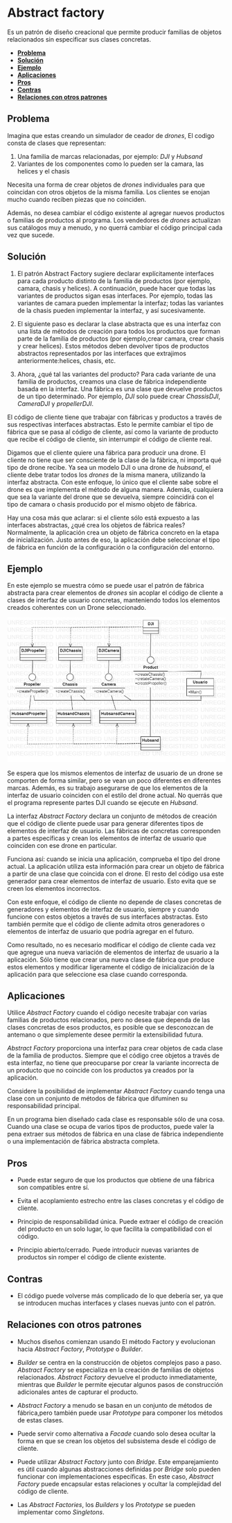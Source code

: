 # **Abstract factory**

Es un patrón de diseño creacional que permite producir familias de objetos relacionados sin especificar sus clases concretas.

  - [**Problema**](#problema)
  - [**Solución**](#solución)
  - [**Ejemplo**](#ejemplo)
  - [**Aplicaciones**](#aplicaciones)
  - [**Pros**](#pros)
  - [**Contras**](#contras)
  - [**Relaciones con otros patrones**](#relaciones-con-otros-patrones)

## **Problema**

Imagina que estas creando un simulador de ceador de *drones*, El codigo consta de clases que representan:

1. Una familia de marcas relacionadas, por ejemplo: *DJI* y *Hubsand* 
2. Variantes de los componentes como lo pueden ser la camara, las helices y el chasis

Necesita una forma de crear objetos de *drones* individuales para que coincidan con otros objetos de la misma familia. Los clientes se enojan mucho cuando reciben piezas que no coinciden.

Además, no desea cambiar el código existente al agregar nuevos productos o familias de productos al programa. Los vendedores de *drones* actualizan sus catálogos muy a menudo, y no querrá cambiar el código principal cada vez que sucede.

## **Solución**

1. El patrón Abstract Factory sugiere declarar explícitamente interfaces para cada producto distinto de la familia de productos (por ejemplo, camara, chasis y helices). A continuación, puede hacer que todas las variantes de productos sigan esas interfaces. Por ejemplo, todas las variantes de camara pueden implementar la interfaz; todas las variantes de la chasis pueden implementar la interfaz, y así sucesivamente.

2. El siguiente paso es declarar la clase abstracta que es una interfaz con una lista de métodos de creación para todos los productos que forman parte de la familia de productos (por ejemplo,crear camara, crear chasis y crear helices). Estos métodos deben devolver tipos de productos abstractos representados por las interfaces que extrajimos anteriormente:helices, chasis, etc.

3. Ahora, ¿qué tal las variantes del producto? Para cada variante de una familia de productos, creamos una clase de fábrica independiente basada en la interfaz. Una fábrica es una clase que devuelve productos de un tipo determinado. Por ejemplo, *DJI* solo puede crear *ChassisDJI*, *CameraDJI* y *propellerDJI*.

El código de cliente tiene que trabajar con fábricas y productos a través de sus respectivas interfaces abstractas. Esto le permite cambiar el tipo de fábrica que se pasa al código de cliente, así como la variante de producto que recibe el código de cliente, sin interrumpir el código de cliente real.

Digamos que el cliente quiere una fábrica para producir una drone. El cliente no tiene que ser consciente de la clase de la fábrica, ni importa qué tipo de drone recibe. Ya sea un modelo DJI o una drone de *hubsand*, el cliente debe tratar todos los *drones* de la misma manera, utilizando la interfaz abstracta. Con este enfoque, lo único que el cliente sabe sobre el drone es que implementa el método de alguna manera. Además, cualquiera que sea la variante del drone que se devuelva, siempre coincidirá con el tipo de camara o chasis producido por el mismo objeto de fábrica.

Hay una cosa más que aclarar: si el cliente sólo está expuesto a las interfaces abstractas, ¿qué crea los objetos de fábrica reales? Normalmente, la aplicación crea un objeto de fábrica concreto en la etapa de inicialización. Justo antes de eso, la aplicación debe seleccionar el tipo de fábrica en función de la configuración o la configuración del entorno.

## **Ejemplo**

En este ejemplo se muestra cómo se puede usar el patrón de fábrica abstracta para crear elementos de *drones* sin acoplar el código de cliente a clases de interfaz de usuario concretas, manteniendo todos los elementos creados coherentes con un Drone seleccionado.

![UML Abstract Factory](Main.jpg)

Se espera que los mismos elementos de interfaz de usuario de un drone se comporten de forma similar, pero se vean un poco diferentes en diferentes marcas. Además, es su trabajo asegurarse de que los elementos de la interfaz de usuario coinciden con el estilo del drone actual. No querrás que el programa represente partes DJI cuando se ejecute en *Hubsand*.

La interfaz *Abstract Factory* declara un conjunto de métodos de creación que el código de cliente puede usar para generar diferentes tipos de elementos de interfaz de usuario. Las fábricas de concretas corresponden a partes específicas y crean los elementos de interfaz de usuario que coinciden con ese drone en particular.

Funciona así: cuando se inicia una aplicación, comprueba el tipo del drone actual. La aplicación utiliza esta información para crear un objeto de fábrica a partir de una clase que coincida con el drone. El resto del código usa este generador para crear elementos de interfaz de usuario. Esto evita que se creen los elementos incorrectos.

Con este enfoque, el código de cliente no depende de clases concretas de generadores y elementos de interfaz de usuario, siempre y cuando funcione con estos objetos a través de sus interfaces abstractas. Esto también permite que el código de cliente admita otros generadores o elementos de interfaz de usuario que podría agregar en el futuro.

Como resultado, no es necesario modificar el código de cliente cada vez que agregue una nueva variación de elementos de interfaz de usuario a la aplicación. Sólo tiene que crear una nueva clase de fábrica que produce estos elementos y modificar ligeramente el código de inicialización de la aplicación para que seleccione esa clase cuando corresponda.

## **Aplicaciones**

Utilice *Abstract Factory* cuando el código necesite trabajar con varias familias de productos relacionados, pero no desea que dependa de las clases concretas de esos productos, es posible que se desconozcan de antemano o que simplemente desee permitir la extensibilidad futura.

 *Abstract Factory* proporciona una interfaz para crear objetos de cada clase de la familia de productos. Siempre que el código cree objetos a través de esta interfaz, no tiene que preocuparse por crear la variante incorrecta de un producto que no coincide con los productos ya creados por la aplicación.

Considere la posibilidad de implementar *Abstract Factory* cuando tenga una clase con un conjunto de métodos de fábrica que difuminen su responsabilidad principal.

En un programa bien diseñado cada clase es responsable sólo de una cosa. Cuando una clase se ocupa de varios tipos de productos, puede valer la pena extraer sus métodos de fábrica en una clase de fábrica independiente o una implementación de fábrica abstracta completa.

## **Pros**

- Puede estar seguro de que los productos que obtiene de una fábrica son compatibles entre sí.
  
- Evita el acoplamiento estrecho entre las clases concretas y el código de cliente.
  
- Principio de responsabilidad única. Puede extraer el código de creación del producto en un solo lugar, lo que facilita la compatibilidad con el código.
  
- Principio abierto/cerrado. Puede introducir nuevas variantes de productos sin romper el código de cliente existente.

## **Contras**

- El código puede volverse más complicado de lo que debería ser, ya que se introducen muchas interfaces y clases nuevas junto con el patrón.

## **Relaciones con otros patrones**

- Muchos diseños comienzan usando El método Factory y evolucionan hacia *Abstract Factory*, *Prototype* o *Builder*.

- *Builder* se centra en la construcción de objetos complejos paso a paso. *Abstract Factory* se especializa en la creación de familias de objetos relacionados. *Abstract Factory* devuelve el producto inmediatamente, mientras que *Builder* le permite ejecutar algunos pasos de construcción adicionales antes de capturar el producto.

- *Abstract Factory* a menudo se basan en un conjunto de métodos de fábrica,pero también puede usar *Prototype* para componer los métodos de estas clases.

- Puede servir como alternativa a *Facade* cuando solo desea ocultar la forma en que se crean los objetos del subsistema desde el código de cliente.

- Puede utilizar *Abstract Factory* junto con *Bridge*. Este emparejamiento es útil cuando algunas abstracciones definidas por *Bridge* solo pueden funcionar con implementaciones específicas. En este caso, *Abstract Factory* puede encapsular estas relaciones y ocultar la complejidad del código de cliente.

- Las *Abstract Factories*, los *Builders* y los *Prototype* se pueden implementar como *Singletons*.
